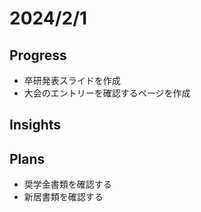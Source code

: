 # 2024/2/1

## Progress

- 卒研発表スライドを作成
- 大会のエントリーを確認するページを作成

## Insights

## Plans

- 奨学金書類を確認する
- 新居書類を確認する
